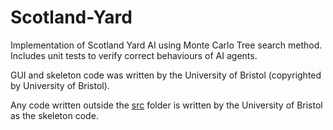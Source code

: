 # Scotland-Yard
Implementation of Scotland Yard AI using Monte Carlo Tree search method.
Includes unit tests to verify correct behaviours of AI agents. 

GUI and skeleton code was written by the University of Bristol (copyrighted by University of Bristol). 

Any code written outside the [src](src) folder is written by the University of Bristol as the skeleton code. 
